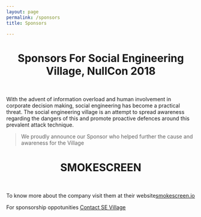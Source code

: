 ```yaml
---
layout: page
permalink: /sponsors
title: Sponsors

---
```


<center><h1>Sponsors For Social Engineering Village, NullCon 2018</h1></center><br>

With the advent of information overload and human involvement in corporate decision making, social engineering has become a practical threat. The social engineering village is an attempt to spread awareness regarding the dangers of this and promote proactive defences around this prevalent attack technique. 

> We proudly announce our Sponsor who helped further the cause and awareness for the Village

<center><h1>SMOKESCREEN</h1></center><br>

To know more about the company visit them at their website<u><a href='https://www.smokescreen.io/'>smokescreen.io</a></u>



For sponsorship oppotunities <u><a href='mailto:sevillagenullcon@gmail.com'>Contact SE Village</a></u>